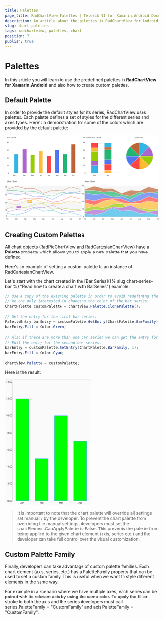 ```yaml
---
title: Palettes
page_title: RadChartView Palettes | Telerik UI for Xamarin.Android Documentation
description: An article about the palettes in RadChartView for Android. This article explains how to use the predefined palettes in RadChartView and how to create custom palettes.
slug: chart-palettes
tags: radchartview, palettes, chart
position: 7
publish: true
---
```


# Palettes

In this article you will learn to use the predefined palettes in **RadChartView for Xamarin.Android** and also how to create custom palettes.

## Default Palette

In order to provide the default styles for its series, RadChartView uses palettes. Each palette defines a set of styles for the different series and axes types. Here's a demonstration for some of the colors which are provided by the default palette:

![TelerikUI-Chart-Palettes](images/chart-palettes-1.png "Demo of Palettes in the chart.")

## Creating Custom Palettes

All chart objects (RadPieChartView and RadCartesianChartView) have a **Palette** property which allows you to apply a new palette that you have defined. 

Here's an example of setting a custom palette to an instance of RadCartesianChartView.

Let's start with the chart created in the [Bar Series]({% slug chart-series-bar %} "Read how to create a chart with BarSeries") example:

```C#
// Use a copy of the existing palette in order to avoid redefining the whole palette.
// We are only interested in changing the color of the bar series.
ChartPalette customPalette = chartView.Palette.ClonePalette();

// Get the entry for the first bar series.
PaletteEntry barEntry = customPalette.GetEntry(ChartPalette.BarFamily);
barEntry.Fill = Color.Green;

// Also if there are more than one bar series we can get the entry for any of them with their index in the collection.
// Edit the entry for the second bar series.
barEntry = customPalette.GetEntry(ChartPalette.BarFamily, 1);
barEntry.Fill = Color.Cyan;

chartView.Palette = customPalette;
```

Here is the result:

![Chart Android Custom Palette](images/chart-custom-palette.png)

> It is important to note that the chart palette will override all settings set manually by the developer. To prevent the chart palette from overriding the manual settings, developers must set the chartElement.CanApplyPalette to False. This prevents the palette from being applied to the given chart element (axis, series etc.) and the developer can take full control over the visual customization.

## Custom Palette Family

Finally, developers can take advantage of custom palette families. Each chart element (axis, series, etc.) has a PaletteFamily property that can be used to set a custom family. This is useful when we want to style different elements in the same way. 

For example in a scenario where we have multiple axes, each series can be paired with its relevant axis by using the same color. To apply the fill or stroke to both the axis and the series developers must call series.PaletteFamily = "CustomFamily" and axis.PaletteFamily = "CustomFamily".

